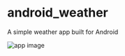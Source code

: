 # android_weather
A simple weather app built for Android

![app image](https://www.dropbox.com/s/qhe0eucqrdmy1su/Screenshot%202019-04-19%2009.11.26.png?dl=0)